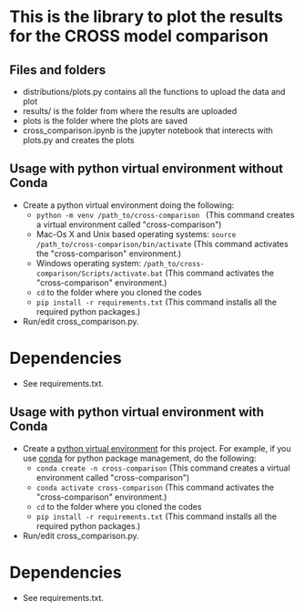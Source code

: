 # This is the library to plot the results for the CROSS model comparison 


## Files and folders
- distributions/plots.py contains all the functions to upload the data and plot
- results/ is the folder from where the results are uploaded
- plots is the folder where the plots are saved
- cross_comparison.ipynb is the jupyter notebook that interects with plots.py and creates the plots


## Usage with python virtual environment without Conda
   
* Create a python virtual environment doing the following:
	* `python -m venv /path_to/cross-comparison ` (This command creates a virtual environment called "cross-comparison")
	* Mac-Os X and Unix based operating systems: `source /path_to/cross-comparison/bin/activate` (This command activates the "cross-comparison" environment.)
	* Windows operating system: `/path_to/cross-comparison/Scripts/activate.bat` (This command activates the "cross-comparison" environment.)
	* `cd` to the folder where you cloned the codes
	* `pip install -r requirements.txt` (This command installs all the required python packages.)
* Run/edit cross_comparison.py.

# Dependencies

* See requirements.txt.  

## Usage with python virtual environment with Conda
   
* Create a [python virtual environment](https://towardsdatascience.com/why-you-should-use-a-virtual-environment-for-every-python-project-c17dab3b0fd0) for this project. For example, if you use [conda](https://docs.conda.io/en/latest/) for python package management, do the following:
	* `conda create -n cross-comparison` (This command creates a virtual environment called "cross-comparison")
	* `conda activate cross-comparison` (This command activates the "cross-comparison" environment.)
	* `cd` to the folder where you cloned the codes
	* `pip install -r requirements.txt` (This command installs all the required python packages.)
* Run/edit cross_comparison.py.

# Dependencies

* See requirements.txt.  




